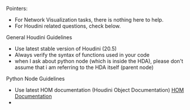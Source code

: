 Pointers:
- For Network Visualization tasks, there is nothing here to help.
- For Houdini related questions, check below.

General Houdini Guidelines
- Use latest stable version of Houdini (20.5)
- Always verify the syntax of functions used in your code
- when I ask about python node (which is inside the HDA), please don't assume that i am referring to the HDA itself (parent node)

Python Node Guidelines
- Use latest HOM documentation (Houdini Object Documentation) [HOM Documentation](../../docs/houdini_20_5_hom_python_houdini_object_model_all_documentation.txt)
- 